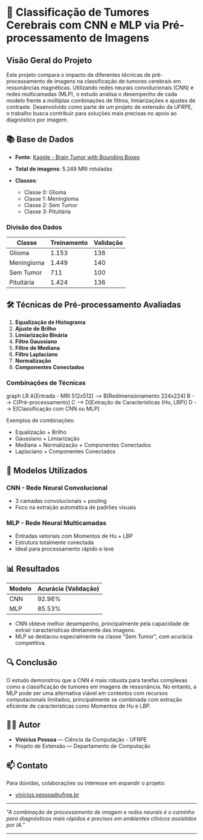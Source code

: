# 🧠 Classificação de Tumores Cerebrais com CNN e MLP via Pré-processamento de Imagens

## Visão Geral do Projeto

Este projeto compara o impacto de diferentes técnicas de pré-processamento de imagens na classificação de tumores cerebrais em ressonâncias magnéticas. Utilizando redes neurais convolucionais (CNN) e redes multicamadas (MLP), o estudo analisa o desempenho de cada modelo frente a múltiplas combinações de filtros, limiarizações e ajustes de contraste. Desenvolvido como parte de um projeto de extensão da UFRPE, o trabalho busca contribuir para soluções mais precisas no apoio ao diagnóstico por imagem.

## 📚 Base de Dados

* **Fonte**: [Kaggle - Brain Tumor with Bounding Boxes](https://www.kaggle.com/datasets/ahmedsorour1/mri-for-brain-tumor-with-bounding-boxes)
* **Total de imagens**: 5.249 MRI rotuladas
* **Classes**:

  * Classe 0: Glioma
  * Classe 1: Meningioma
  * Classe 2: Sem Tumor
  * Classe 3: Pituitária

### Divisão dos Dados

| Classe     | Treinamento | Validação |
| ---------- | ----------- | --------- |
| Glioma     | 1.153       | 136       |
| Meningioma | 1.449       | 140       |
| Sem Tumor  | 711         | 100       |
| Pituitária | 1.424       | 136       |

## 🛠️ Técnicas de Pré-processamento Avaliadas

1. **Equalização de Histograma**
2. **Ajuste de Brilho**
3. **Limiarização Binária**
4. **Filtro Gaussiano**
5. **Filtro de Mediana**
6. **Filtro Laplaciano**
7. **Normalização**
8. **Componentes Conectados**

### Combinações de Técnicas


graph LR
    A[Entrada - MRI 512x512] --> B[Redimensionamento 224x224]
    B --> C[Pré-processamento]
    C --> D[Extração de Características (Hu, LBP)]
    D --> E[Classificação com CNN ou MLP]


Exemplos de combinações:

* Equalização + Brilho
* Gaussiano + Limiarização
* Mediana + Normalização + Componentes Conectados
* Laplaciano + Componentes Conectados

## 🧠 Modelos Utilizados

### CNN - Rede Neural Convolucional

* 3 camadas convolucionais + pooling
* Foco na extração automática de padrões visuais

### MLP - Rede Neural Multicamadas

* Entradas vetoriais com Momentos de Hu + LBP
* Estrutura totalmente conectada
* Ideal para processamento rápido e leve

## 📊 Resultados

| Modelo | Acurácia (Validação) |
| ------ | -------------------- |
| CNN    | 92.96%               |
| MLP    | 85.53%               |

* CNN obteve melhor desempenho, principalmente pela capacidade de extrair características diretamente das imagens.
* MLP se destacou especialmente na classe "Sem Tumor", com acurácia competitiva.

## 🔍 Conclusão

O estudo demonstrou que a CNN é mais robusta para tarefas complexas como a classificação de tumores em imagens de ressonância. No entanto, a MLP pode ser uma alternativa viável em contextos com recursos computacionais limitados, principalmente se combinada com extração eficiente de características como Momentos de Hu e LBP.

## 👨‍💻 Autor

* **Vinícius Pessoa** — Ciência da Computação - UFRPE
* Projeto de Extensão — Departamento de Computação

## 📫 Contato

Para dúvidas, colaborações ou interesse em expandir o projeto:

* [vinicius.pessoa@ufrpe.br](mailto:vinicius.pessoa@ufrpe.br)

---

*"A combinação de processamento de imagem e redes neurais é o caminho para diagnósticos mais rápidos e precisos em ambientes clínicos assistidos por IA."*

---
